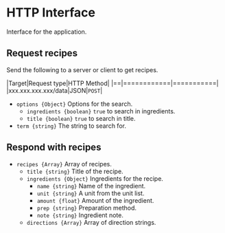 # HTTP Interface
Interface for the application.

## Request recipes
Send the following to a server or client to get recipes.

|Target|Request type|HTTP Method|
|==|============|===========|
|xxx.xxx.xxx.xxx/data|JSON|`POST`|

* `options {Object}` Options for the search.
    * `ingredients {boolean}` `true` to search in ingredients.
    * `title {boolean}` `true` to search in title.
* `term {string}` The string to search for.

## Respond with recipes
* `recipes {Array}` Array of recipes.
    * `title {string}` Title of the recipe.
    * `ingredients {Object}` Ingredients for the recipe.
        * `name {string}` Name of the ingredient.
        * `unit {string}` A unit from the unit list.
        * `amount {float}` Amount of the ingredient.
        * `prep {string}` Preparation method.
        * `note {string}` Ingredient note.
    * `directions {Array}` Array of direction strings.
